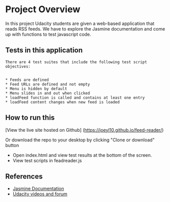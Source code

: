 # Project Overview

In this project Udacity students are given a web-based application that reads RSS feeds. We have to explore the Jasmine documentation and come up with functions to test javascript code.


## Tests in this application

	There are 4 test suites that include the following test script objectives:


	* Feeds are defined
	* Feed URLs are defined and not empty
	* Menu is hidden by default
	* Menu slides in and out when clicked
	* loadFeed function is called and contains at least one entry
	* loadFeed content changes when new feed is loaded



## How to run this

[View the live site hosted on Github] (https://joeyl10.github.io/feed-reader/)

Or download the repo to your desktop by clicking "Clone or download" button

*  Open index.html and view test results at the bottom of the screen.
*  View test scripts in feadreader.js



## References

* <a href="http://jasmine.github.io/2.1/introduction.html">Jasmine Documentation</a>
* <a href="https://www.udacity.com/">Udacity videos and forum</a>	

